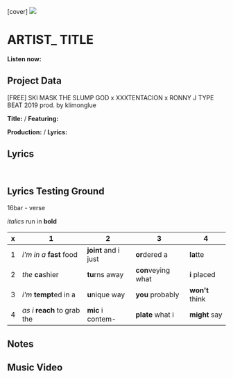 [cover] ![](57175019_319474918741616_8502199518755923887_n.jpg)

# ARTIST_ TITLE

**Listen now:** 

## Project Data

[FREE] SKI MASK THE SLUMP GOD x XXXTENTACION x RONNY J TYPE BEAT 2019  prod. by klimonglue


**Title:**  / **Featuring:** 

**Production:**  / **Lyrics:** 

## Lyrics

```


```

## Lyrics Testing Ground

16bar - verse

*italics* run in
**bold**

| x | 1 | 2 | 3 | 4 |
|---|---|---|---|---|
| 1 | *i'm in a* **fast** food | **joint** and i just  | **or**dered a  | **la**tte  |
| 2 | *the* **ca**shier | **tu**rns away  |  **con**veying what |  **i** placed |
| 3 | *i'm* **tempt**ed in a | **u**nique way  |  **you** probably |  **won't** think |
| 4 | *as i* **reach** to grab the |  **mic** i contem-  | **plate** what i | **might** say |

## Notes

## Music Video
